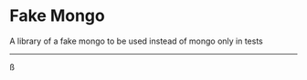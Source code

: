 Fake Mongo
===================
A library of a fake mongo to be used instead of mongo only in tests

----------
ß
